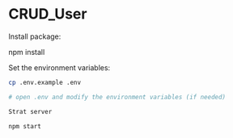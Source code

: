 # CRUD_User

Install package:

npm install

Set the environment variables:

```bash
cp .env.example .env

# open .env and modify the environment variables (if needed)

Strat server

npm start
